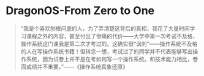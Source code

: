 # DragonOS-From Zero to One

> “我是个喜欢刨根问底的人，为了弄清楚这背后的真相，我花了大量时间学习课程之外的内容，甚至付出了惨痛的代价——大学中第一次考试不及格，操作系统这门课我是第二次才考过的。这确实很“讽刺”——操作系统不及格的人在写操作系统书籍！但转念一想，考试过了的同学并不代表能够写出操作系统，因为试卷上并不是在考如何写一个操作系统。和技术能力相比，卷面成绩并不重要。”——《操作系统真象还原》

